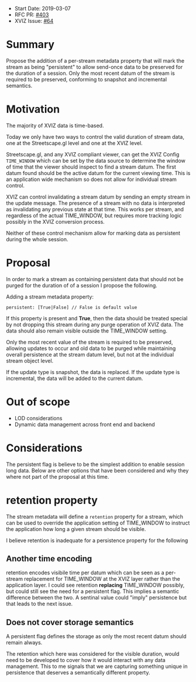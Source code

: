 - Start Date: 2019-03-07
- RFC PR: [#403](https://github.com/uber/xviz/pull/403)
- XVIZ Issue: [#64](https://github.com/uber/xviz/issues/64)

# Summary

Propose the addition of a per-stream metadata property that will mark the stream as being "persistent"
to allow send-once data to be preserved for the duration of a session.  Only the most recent datum
of the stream is required to be preserved, conforming to snapshot and incremental semantics.

# Motivation

The majority of XVIZ data is time-based. 

Today we only have two ways to control the valid duration of stream data, one at the Streetscape.gl
level and one at the XVIZ level.

Streetscape.gl, and any XVIZ compliant viewer, can get the XVIZ Config `TIME_WINDOW` which can be
set by the data source to determine the window of time that the viewer should inspect to find a
stream datum.  The first datum found should be the active datum for the current viewing time.
This is an application wide mechanism so does not allow for individual stream control.

XVIZ can control invalidating a stream datum by sending an empty stream in the update message.  The
presence of a stream with no data is interpreted as invalidating any previous state at that time. This
works per stream, and regardless of the actual TIME_WINDOW, but requires more tracking logic possibly in
the XVIZ conversion process.

Neither of these control mechanism allow for marking data as persistent during the whole session.

# Proposal

In order to mark a stream as containing persistent data that should not be purged for the duration of
of a session I propose the following.

Adding a stream metadata property:
```
persistent: [True|False] // False is default value
```

If this property is present and **True**, then the data should be treated special by not dropping this stream
during any purge operation of XVIZ data.  The data should also remain visible outside the TIME_WINDOW setting.

Only the most recent value of the stream is required to be preserved, allowing updates to occur and old data to
be purged while maintaining overall persistence at the stream datum level, but not at the individual stream object level.

If the update type is snapshot, the data is replaced.  If the update type is incremental, the data will be added to the
current datum.

# Out of scope
 - LOD considerations
 - Dynamic data management across front end and backend

# Considerations

The persistent flag is believe to be the simplest addition to enable session long data. Below are other
options that have been considered and why they where not part of the proposal at this time.

# retention property
The stream metadata will define a `retention` property for a stream, which can be used to override the application setting of
TIME_WINDOW to instruct the application how long a given stream should be visible.

I believe retention is inadequate for a persistence property for the following
## Another time encoding
retention encodes visibile time per datum which can be seen as a per-stream replacement for TIME_WINDOW at the XVIZ layer
rather than the application layer.  I could see retention **replacing** TIME_WINDOW possibly, but could still see the need
for a persistent flag. This implies a semantic difference between the two.  A sentinal value could "imply" persistence but
that leads to the next issue.

## Does not cover storage semantics
A persistent flag defines the storage as only the most recent datum should remain always.

The retention which here was considered for the visible duration, would need to be developed to cover how it would interact with
any data management. This to me signals that we are capturing something unique in persistence that
deserves a semantically different property.

